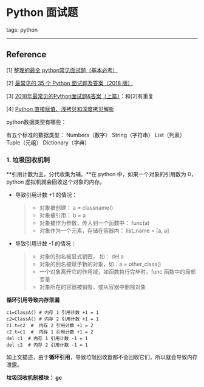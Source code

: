 # Python 面试题

tags: python

---

## Reference

[1] [整理的最全 python常见面试题（基本必考）](https://blog.csdn.net/zhusongziye/article/details/80382932)

[2] [最常见的 35 个 Python 面试题及答案（2018 版）](https://www.leiphone.com/news/201808/4DWu6VsBtjvNanNi.html)

[3] [2018年最常见的Python面试题&答案（上篇）](https://juejin.im/post/5b6bc1d16fb9a04f9c43edc3)：和[2]有重复

[4] [Python 直接赋值、浅拷贝和深度拷贝解析](https://www.runoob.com/w3cnote/python-understanding-dict-copy-shallow-or-deep.html)



python数据类型有哪些：

有五个标准的数据类型：
Numbers（数字）
String（字符串）
List（列表）
Tuple（元组）
Dictionary（字典）

### 1. 垃圾回收机制

**引用计数为主，分代收集为辅。**在 python 中，如果一个对象的引用数为 0， python 虚拟机就会回收这个对象的内存。

- 导致引用计数 +1 的情况：

  > - 对象被创建： a = classname()
  > - 对象被引用： b = a
  > - 对象被作为参数，传入到一个函数中： func(a)
  > - 对象作为一个元素，存储在容器内： list_name = [a, a]

- 导致引用计数 -1 的情况：

  > - 对象的别名被显式销毁， 如： del a 
  > - 对象的别名被赋予新的对象，如：a = other_class()
  > - 一个对象离开它的作用域，如函数执行完毕时，func 函数中的局部变量
  > - 对象所在的容器被销毁，或从容器中删除对象

**循环引用导致内存泄漏**

```
c1=ClassA() # 内存 1 引用计数 +1 = 1
c2=ClassA() # 内存 2 引用计数 +1 = 1
c1.t=c2  #  内存 2 引用计数 +1 = 2
c2.t=c1  #  内存 1 引用计数 +1 = 2
del c1  # 内存 1 引用计数 -1 = 1
del c2  # 内存 2 引用计数 -1 = 1
```

如上文描述，由于**循环引用**，导致垃圾回收器都不会回收它们，所以就会导致内存泄露。

**垃圾回收机制模块： gc**